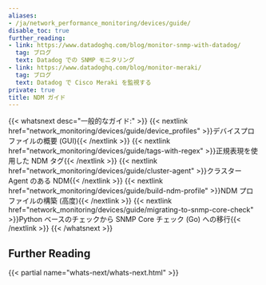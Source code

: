 ```yaml
---
aliases:
- /ja/network_performance_monitoring/devices/guide/
disable_toc: true
further_reading:
- link: https://www.datadoghq.com/blog/monitor-snmp-with-datadog/
  tag: ブログ
  text: Datadog での SNMP モニタリング
- link: https://www.datadoghq.com/blog/monitor-meraki/
  tag: ブログ
  text: Datadog で Cisco Meraki を監視する
private: true
title: NDM ガイド
---
```


{{< whatsnext desc="一般的なガイド:" >}}
    {{< nextlink href="network_monitoring/devices/guide/device_profiles" >}}デバイスプロファイルの概要 (GUI){{< /nextlink >}}
    {{< nextlink href="network_monitoring/devices/guide/tags-with-regex" >}}正規表現を使用した NDM タグ{{< /nextlink >}}
    {{< nextlink href="network_monitoring/devices/guide/cluster-agent" >}}クラスター Agent のある NDM{{< /nextlink >}}
    {{< nextlink href="network_monitoring/devices/guide/build-ndm-profile" >}}NDM プロファイルの構築 (高度){{< /nextlink >}}
    {{< nextlink href="network_monitoring/devices/guide/migrating-to-snmp-core-check" >}}Python ベースのチェックから SNMP Core チェック (Go) への移行{{< /nextlink >}}
{{< /whatsnext >}}

## Further Reading

{{< partial name="whats-next/whats-next.html" >}}